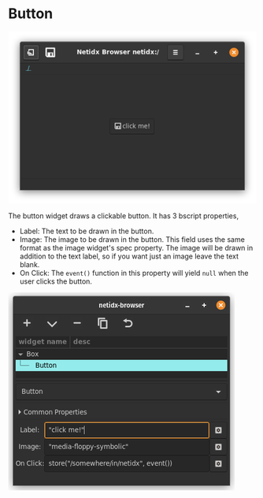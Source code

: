 # Button

![The humble button](./widget-button.png)

The button widget draws a clickable button. It has 3 bscript
properties,

- Label: The text to be drawn in the button.
- Image: The image to be drawn in the button. This field uses the same
  format as the image widget's spec property. The image will be drawn
  in addition to the text label, so if you want just an image leave
  the text blank.
- On Click: The `event()` function in this property will yield `null`
  when the user clicks the button.

![button editor](./editor-button.png)

